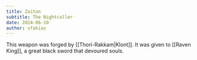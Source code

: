 ```yaml
---
title: Zaitan
subtitle: The Nightcaller
date: 2024-06-10
author: sfakias
---
```


This weapon was forged by [[Thori-Rakkam|Klont]]. It was given to [[Raven King]], a great black sword that devoured souls.